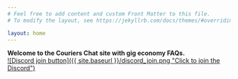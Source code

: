 ```yaml
---
# Feel free to add content and custom Front Matter to this file.
# To modify the layout, see https://jekyllrb.com/docs/themes/#overriding-theme-defaults

layout: home
---
```

**Welcome to the Couriers Chat site with gig economy FAQs.**  
[![Discord join button]({{ site.baseurl }}/discord_join.png "Click to join the Discord")](https://discord.com/invite/e9JmPu)